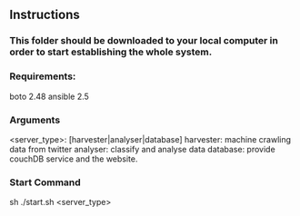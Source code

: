 ## Instructions
### This folder should be downloaded to your local computer in order to start establishing the whole system.
### Requirements:
boto 2.48
ansible 2.5
### Arguments
<server_type>: [harvester|analyser|database]
harvester: machine crawling data from twitter
analyser: classify and analyse data
database: provide couchDB service and the website.

### Start Command
sh ./start.sh <server_type>
